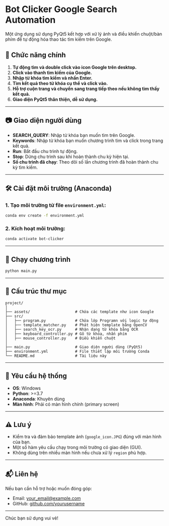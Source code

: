 
# Bot Clicker Google Search Automation

Một ứng dụng sử dụng PyQt5 kết hợp với xử lý ảnh và điều khiển chuột/bàn phím để tự động hóa thao tác tìm kiếm trên Google.

## 🧠 Chức năng chính

1. **Tự động tìm và double click vào icon Google trên desktop.**
2. **Click vào thanh tìm kiếm của Google.**
3. **Nhập từ khóa tìm kiếm và nhấn Enter.**
4. **Tìm kết quả theo từ khóa cụ thể và click vào.**
5. **Hỗ trợ cuộn trang và chuyển sang trang tiếp theo nếu không tìm thấy kết quả.**
6. **Giao diện PyQt5 thân thiện, dễ sử dụng.**

---

## 📷 Giao diện người dùng

- **SEARCH_QUERY**: Nhập từ khóa bạn muốn tìm trên Google.
- **Keywords**: Nhập từ khóa bạn muốn chương trình tìm và click trong trang kết quả.
- **Run**: Bắt đầu chu trình tự động.
- **Stop**: Dừng chu trình sau khi hoàn thành chu kỳ hiện tại.
- **Số chu trình đã chạy**: Theo dõi số lần chương trình đã hoàn thành chu kỳ tìm kiếm.

---

## 🛠️ Cài đặt môi trường (Anaconda)

### 1. Tạo môi trường từ file `environment.yml`:

```bash
conda env create -f environment.yml
```

### 2. Kích hoạt môi trường:

```bash
conda activate bot-clicker
```

---

## 🚀 Chạy chương trình

```bash
python main.py
```

---

## 📁 Cấu trúc thư mục

```
project/
│
├── assets/                    # Chứa các template như icon Google
├── src/
│   ├── program.py             # Chứa lớp Programn với logic tự động
│   ├── template_matcher.py    # Phát hiện template bằng OpenCV
│   ├── search_key_ocr.py      # Nhận dạng từ khóa bằng OCR
│   ├── keyboard_controller.py # Gõ từ khóa, nhấn phím
│   ├── mouse_controller.py    # Điều khiển chuột
│
├── main.py                    # Giao diện người dùng (PyQt5)
├── environment.yml            # File thiết lập môi trường Conda
└── README.md                  # Tài liệu này
```

---

## 🔧 Yêu cầu hệ thống

- **OS**: Windows
- **Python**: >=3.7
- **Anaconda**: Khuyên dùng
- **Màn hình**: Phải có màn hình chính (primary screen)

---

## ⚠️ Lưu ý

- Kiểm tra và đảm bảo template ảnh (`google_icon.JPG`) đúng với màn hình của bạn.
- Một số hàm yêu cầu chạy trong môi trường có giao diện (GUI).
- Không dùng trên nhiều màn hình nếu chưa xử lý `region` phù hợp.

---

## 📬 Liên hệ

Nếu bạn cần hỗ trợ hoặc muốn đóng góp:

- Email: your_email@example.com
- GitHub: [github.com/yourusername](https://github.com/yourusername)

---

Chúc bạn sử dụng vui vẻ!
